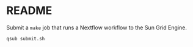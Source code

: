 # README

Submit a `make` job that runs a Nextflow workflow to the Sun Grid Engine.

```console
qsub submit.sh
```

